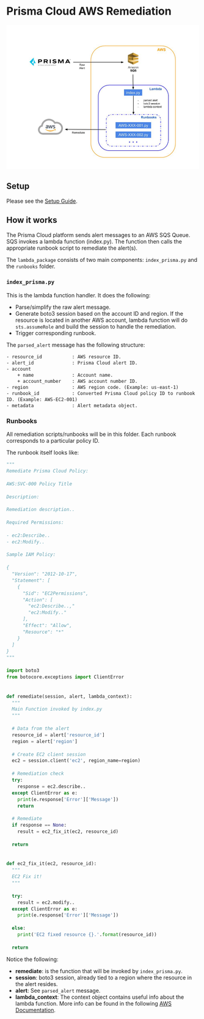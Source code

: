 # Prisma Cloud AWS Remediation

![Diagram](images/prisma_lambda_diagram.jpg)

## Setup

Please see the [Setup Guide](docs/setup.md).

## How it works

The Prisma Cloud platform sends alert messages to an AWS SQS Queue. SQS invokes a lambda function (index.py). The function then calls the appropriate runbook script to remediate the alert(s).

The `lambda_package` consists of two main components: `index_prisma.py` and the `runbooks` folder.

### `index_prisma.py`

This is the lambda function handler. It does the following:

- Parse/simplify the raw alert message.
- Generate boto3 session based on the account ID and region. If the resource is located in another AWS account, lambda function will do `sts.assumeRole` and build the session to handle the remediation.
- Trigger corresponding runbook.

The `parsed_alert` message has the following structure:

```text
- resource_id           : AWS resource ID.
- alert_id              : Prisma Cloud alert ID.
- account
    + name              : Account name.
    + account_number    : AWS account number ID.
- region                : AWS region code. (Example: us-east-1)
- runbook_id            : Converted Prisma Cloud policy ID to runbook ID. (Example: AWS-EC2-001)
- metadata              : Alert metadata object.
```

### Runbooks

All remediation scripts/runbooks will be in this folder. Each runbook corresponds to a particular policy ID.

The runbook itself looks like:

```python
"""
Remediate Prisma Cloud Policy:

AWS:SVC-000 Policy Title

Description:

Remediation description..

Required Permissions:

- ec2:Describe..
- ec2:Modify..

Sample IAM Policy:

{
  "Version": "2012-10-17",
  "Statement": [
    {
      "Sid": "EC2Permissions",
      "Action": [
        "ec2:Describe..,"
        "ec2:Modify.."
      ],
      "Effect": "Allow",
      "Resource": "*"
    }
  ]
}
"""

import boto3
from botocore.exceptions import ClientError


def remediate(session, alert, lambda_context):
  """
  Main Function invoked by index.py
  """

  # Data from the alert
  resource_id = alert['resource_id']
  region = alert['region']

  # Create EC2 client session
  ec2 = session.client('ec2', region_name=region)

  # Remediation check
  try:
    response = ec2.describe..
  except ClientError as e:
    print(e.response['Error']['Message'])
    return

  # Remediate
  if response == None:
    result = ec2_fix_it(ec2, resource_id)

  return


def ec2_fix_it(ec2, resource_id):
  """
  EC2 Fix it!
  """

  try:
    result = ec2.modify..
  except ClientError as e:
    print(e.response['Error']['Message'])

  else:
    print('EC2 fixed resource {}.'.format(resource_id))

  return

```

Notice the following:

- **remediate**: is the function that will be invoked by `index_prisma.py`.
- **session**: boto3 session, already tied to a region where the resource in the alert resides.
- **alert**: See `parsed_alert` message.
- **lambda_context**: The context object contains useful info about the lambda function. More info can be found in the following [AWS Documentation](https://docs.aws.amazon.com/lambda/latest/dg/python-context-object.html).
